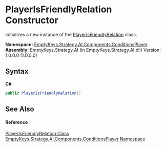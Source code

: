 # PlayerIsFriendlyRelation Constructor 
 

Initializes a new instance of the <a href="T_EmptyKeys_Strategy_AI_Components_ConditionsPlayer_PlayerIsFriendlyRelation">PlayerIsFriendlyRelation</a> class.

**Namespace:**&nbsp;<a href="N_EmptyKeys_Strategy_AI_Components_ConditionsPlayer">EmptyKeys.Strategy.AI.Components.ConditionsPlayer</a><br />**Assembly:**&nbsp;EmptyKeys.Strategy.AI (in EmptyKeys.Strategy.AI.dll) Version: 1.0.0.0 (1.0.0.0)

## Syntax

**C#**<br />
``` C#
public PlayerIsFriendlyRelation()
```


## See Also


#### Reference
<a href="T_EmptyKeys_Strategy_AI_Components_ConditionsPlayer_PlayerIsFriendlyRelation">PlayerIsFriendlyRelation Class</a><br /><a href="N_EmptyKeys_Strategy_AI_Components_ConditionsPlayer">EmptyKeys.Strategy.AI.Components.ConditionsPlayer Namespace</a><br />